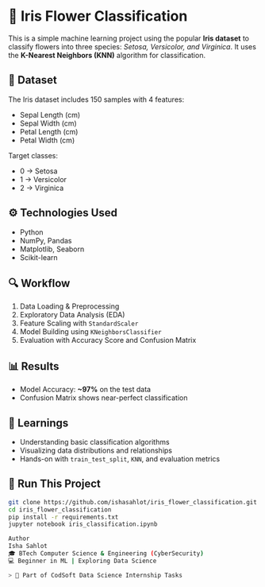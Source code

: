 # 🌸 Iris Flower Classification

This is a simple machine learning project using the popular **Iris dataset** to classify flowers into three species: *Setosa, Versicolor, and Virginica*. It uses the **K-Nearest Neighbors (KNN)** algorithm for classification.

## 📁 Dataset
The Iris dataset includes 150 samples with 4 features:
- Sepal Length (cm)
- Sepal Width (cm)
- Petal Length (cm)
- Petal Width (cm)

Target classes:
- 0 → Setosa  
- 1 → Versicolor  
- 2 → Virginica

## ⚙️ Technologies Used
- Python
- NumPy, Pandas
- Matplotlib, Seaborn
- Scikit-learn

## 🔍 Workflow
1. Data Loading & Preprocessing  
2. Exploratory Data Analysis (EDA)  
3. Feature Scaling with `StandardScaler`  
4. Model Building using `KNeighborsClassifier`  
5. Evaluation with Accuracy Score and Confusion Matrix

## 📊 Results
- Model Accuracy: **~97%** on the test data  
- Confusion Matrix shows near-perfect classification

## 🧠 Learnings
- Understanding basic classification algorithms  
- Visualizing data distributions and relationships  
- Hands-on with `train_test_split`, `KNN`, and evaluation metrics

## 🚀 Run This Project
```bash
git clone https://github.com/ishasahlot/iris_flower_classification.git
cd iris_flower_classification
pip install -r requirements.txt
jupyter notebook iris_classification.ipynb

Author
Isha Sahlot
🎓 BTech Computer Science & Engineering (CyberSecurity)
💻 Beginner in ML | Exploring Data Science 

> 🚀 Part of CodSoft Data Science Internship Tasks

